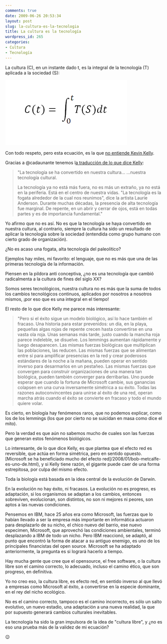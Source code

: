 ```yaml
---
comments: true
date: 2009-06-26 20:53:34
layout: post
slug: la-cultura-es-la-tecnologia
title: La cultura es la tecnología
wordpress_id: 265
categories:
- Cultura
- Tecnología
---
```


La cultura (C), en un instante dado t, es la integral de la tecnología (T) aplicada a la sociedad (S):

![LaCultura.png](LaCultura.png)

Con todo respeto, pero esta ecuación, es la que [no entiende Kevin Kelly](http://www.kk.org/newrules/blog/2009/06/technology-has-become-our-cult.php).


Gracias a @cadaunante tenemos l[a traducción de lo que dice Kelly](http://abbagliati.blogspot.com/2009/06/la-tecnologia-se-ha-convertido-en.html):


> "La tecnología se ha convertido en nuestra cultura...
> ...nuestra tecnología cultural.  
>  
> La tecnología ya no está más fuera, no es más un extraño, ya no está en la periferia. Está en el centro de nuestra vidas. "La tecnología es la fogata alrededor de la cual nos reunimos", dice la artista Laurie Anderson. Durante muchas décadas, la presencia de alta tecnología fue marginal. De repente, en un abrir y cerrar de ojos, está en todas partes y es de importancia fundamental."
>   

Yo afirmo que no es así. No es que la tecnología se haya convertido en nuestra cultura, al contrario, siempre la cultura ha sido un resultado de aplicar la tecnología sobre la sociedad (entendida como grupo humano con cierto grado de organización).

¿No es acaso una fogata, alta tecnología del paleolítico?

Ejemplos hay miles, mi favorito: el lenguaje, que no es más que una de las primeras tecnología de la información.

Piensen en la pildora anti conceptiva, ¿no es una tecnología que cambió radicalmenta a la cultura de fines del siglo XX?

Somos seres tecnológicos, nuestra cultura no es más que la suma  de todos los cambios  tecnológicos continuos, aplicados por nosotros a nosotros mismos, ¡por eso que es una integral en el tiempo!

El resto de lo que dice Kelly me parece más interesante:

> "Pero si el éxito sigue un modelo biológico, así lo hace también el fracaso. Una historia para estar prevenidos: un día, en la playa, pequeñas algas rojas de repente crecen hasta convertirse en una vasta ola roja. Unas semanas más tarde, justo cuando la mancha roja parece indeleble, se disuelve. Los lemmings aumentan rápidamente y luego desaparecen. Las mismas fuerzas biológicas que multiplican las poblaciones, las reducen. Las mismas fuerzas que se alimentan entre sí para amplificar presencias en la red y crear poderosos estándares de la noche a la mañana, pueden operar en sentido inverso para desarmarlos en un pestañeo. Las mismas fuerzas que convergen para construir organizaciones de una manera tan biológica, pueden también converger para derribarlas. Uno puede esperar que cuando la fortuna de Microsoft cambie, sus ganancias colapsen en una curva inversamente simétrica a su éxito. Todas las razones autoconvincentes para unirse al éxito de una red, operan marcha atrás cuando el éxito se convierte en fracaso y todo el mundo quiere volar.


Es cierto, en biología hay fenómenos raros, que no podemos explicar, como los de los lemmings (los que por cierto no se suicidan en masa como dice el mito).

Pero la verdad es que aún no sabemos mucho de cuales son las fuerzas que generan estos fenómenos biológicos.  

Lo interesante, de lo que dice Kelly, es que plantea que el efecto red es reversible, que actúa en forma simétrica, pero en sentido opuesto. [Microsoft se ha beneficiado mucho del efecto red]/2008/01/bob-metcalfe-es-uno-de.html), y si Kelly tiene razón, el gigante puede caer de una forma estrepitosa, por culpa del mismo efecto.

Toda la biología está basada en la idea central de la evolución de Darwin.

En la evolución no hay éxito, ni fracasos. La evolución no es progreso, es adaptación, si los organismos se adaptan a los cambios, entonces sobreviven, evolucionan, son distintos, no son ni mejores ni peores, son aptos a las nuevas condiciones.

Pensemos en IBM, hace 25 años era como Microsoft, las fuerzas que lo habían llevado a ser la empresa más importante en informática actuaron para desplazarlo de su nicho, el chico nuevo del barrio, ese nuevo especimen, Microsoft, que aprovechó las condiciones ambientales, terminó desplazando a IBM de todo un nicho. Pero IBM reaccionó, se adaptó, al punto que encontró la forma de atacar a su antiguo enemigo, es uno de los principales financistas del open source. Microsoft se ha adaptado anteriormente, la pregunta es si logrará hacerlo a tiempo.

Hay mucha gente que cree que el opensource,  el free software, o la cultura libre son el camino correcto, lo adecuado, incluso el camino ético, que son progreso, en definitiva.

Yo no creo eso, la cultura libre, es efecto red, en sentido inverso al que llevó a empresas como Microsoft al éxito, a convertirse en la especie dominante, en el rey del nicho ecológico.

No es el camino correcto, tampoco es el camino incorrecto, es sólo un salto evolutivo, un nuevo estadio, una adaptación a una nueva realidad, la que por supuesto generará cambios culturales inevitables.

La tecnología ha sido la gran impulsora de la idea de  "cultura libre", y ¿no es eso una prueba más de la validez de mi ecuación?

:wink:
